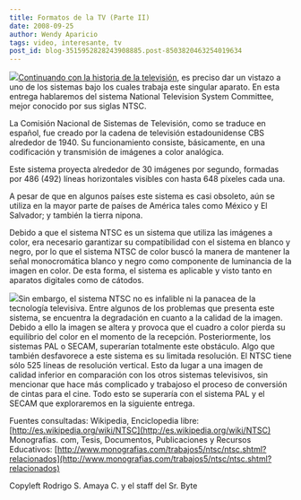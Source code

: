 ```yaml
---
title: Formatos de la TV (Parte II)
date: 2008-09-25
author: Wendy Aparicio
tags: video, interesante, tv
post_id: blog-3515952828243908885.post-8503820463254019634
---
```


[![](http://3.bp.blogspot.com/_JbB9KsZ238w/SNxJWBecUqI/AAAAAAAAALA/U_AfYaETgto/s320/BMW-TV-Tuner%5B1%5D.gif)](http://3.bp.blogspot.com/_JbB9KsZ238w/SNxJWBecUqI/AAAAAAAAALA/U_AfYaETgto/s1600-h/BMW-TV-Tuner%5B1%5D.gif)[Continuando con la historia de la televisión](http://www.srbyte.com/2008/09/formatos-de-la-tv-i-parte.html), es preciso dar un vistazo a uno de los sistemas bajo los cuales trabaja este singular aparato. En esta entrega hablaremos del sistema National Television System Committee, mejor conocido por sus siglas NTSC.

La Comisión Nacional de Sistemas de Televisión, como se traduce en español, fue creado por la cadena de televisión estadounidense CBS alrededor de 1940. Su funcionamiento consiste, básicamente, en una codificación y transmisión de imágenes a color analógica.

Este sistema proyecta alrededor de 30 imágenes por segundo, formadas por 486 (492) líneas horizontales visibles con hasta 648 píxeles cada una.

A pesar de que en algunos países este sistema es casi obsoleto, aún se utiliza en la mayor parte de países de América tales como México y El Salvador; y también la tierra nipona.

Debido a que el sistema NTSC es un sistema que utiliza las imágenes a color, era necesario garantizar su compatibilidad con el sistema en blanco y negro, por lo que el sistema NTSC de color buscó la manera de mantener la señal monocromática blanco y negro como componente de luminancia de la imagen en color. De esta forma, el sistema es aplicable y visto tanto en aparatos digitales como de cátodos.

[![](http://4.bp.blogspot.com/_JbB9KsZ238w/SNxgfWKog3I/AAAAAAAAALI/jgoaz8S6Nwg/s320/barras.bmp)](http://4.bp.blogspot.com/_JbB9KsZ238w/SNxgfWKog3I/AAAAAAAAALI/jgoaz8S6Nwg/s1600-h/barras.bmp)Sin embargo, el sistema NTSC no es infalible ni la panacea de la tecnología televisiva. Entre algunos de los problemas que presenta este sistema, se encuentra la degradación en cuanto a la calidad de la imagen. Debido a ello la imagen se altera y provoca que el cuadro a color pierda su equilibrio del color en el momento de la recepción. Posteriormente, los sistemas PAL o SECAM, superarían totalmente este obstáculo. Algo que también desfavorece a este sistema es su limitada resolución. El NTSC tiene sólo 525 líneas de resolución vertical. Esto da lugar a una imagen de calidad inferior en comparación con los otros sistemas televisivos, sin mencionar que hace más complicado y trabajoso el proceso de conversión de cintas para el cine. Todo esto se superaría con el sistema PAL y el SECAM que exploraremos en la siguiente entrega.

Fuentes consultadas: Wikipedia, Enciclopedia libre: [http://es.wikipedia.org/wiki/NTSC](http://es.wikipedia.org/wiki/NTSC) Monografías. com, Tesis, Documentos, Publicaciones y Recursos Educativos: [http://www.monografias.com/trabajos5/ntsc/ntsc.shtml?relacionados](http://www.monografias.com/trabajos5/ntsc/ntsc.shtml?relacionados)

Copyleft Rodrigo S. Amaya C. y el staff del Sr. Byte